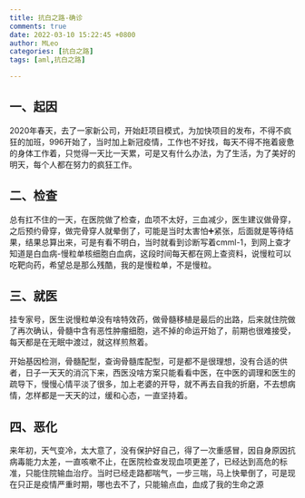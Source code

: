 ```yaml
---
title: 抗白之路-确诊
comments: true
date: 2022-03-10 15:22:45 +0800
author: MLeo
categories: [抗白之路]
tags: [aml,抗白之路]

---
```

## 一、起因
2020年春天，去了一家新公司，开始赶项目模式，为加快项目的发布，不得不疯狂的加班，996开始了，当时加上新冠疫情，工作也不好找，每天不得不拖着疲惫的身体工作着，只觉得一天比一天累，可是又有什么办法，为了生活，为了美好的明天，每个人都在努力的疯狂工作。

## 二、检查
总有扛不住的一天，在医院做了检查，血项不太好，三血减少，医生建议做骨穿，之后预约骨穿，做完骨穿人就晕倒了，可能是当时太害怕➕紧张，后面就是等待结果，结果总算出来，可是有看不明白，当时就看到诊断写着cmml-1，到网上查才知道是白血病-慢粒单核细胞白血病，这段时间每天都在网上查资料，说慢粒可以吃靶向药，希望总是那么残酷，我的是慢粒单，不是慢粒。

## 三、就医
挂专家号，医生说慢粒单没有啥特效药，做骨髓移植是最后的出路，后来就住院做了再次确认，骨髓中含有恶性肿瘤细胞，逃不掉的命运开始了，前期也很难接受，每天都是在无眠中渡过，就这样煎熬着。

开始基因检测，骨髓配型，查询骨髓库配型，可是都不是很理想，没有合适的供者，日子一天天的消沉下来，西医没啥方案只能看看中医，在中医的调理和医生的疏导下，慢慢心情平淡了很多，加上老婆的开导，就不再去自我的折磨，不去想病情，怎样都是一天天的过，缓和心态，一直坚持着。

## 四、恶化
来年初，天气变冷，太大意了，没有保护好自己，得了一次重感冒，因自身原因抗病毒能力太差，一直咳嗽不止，在医院检查发现血项更差了，已经达到高危的标准，只能住院输血治疗。当时已经走路都喘气，一步三喘，马上快晕倒了，可是现在只正是疫情严重时期，哪也去不了，只能输点血，血成了我的生命之源